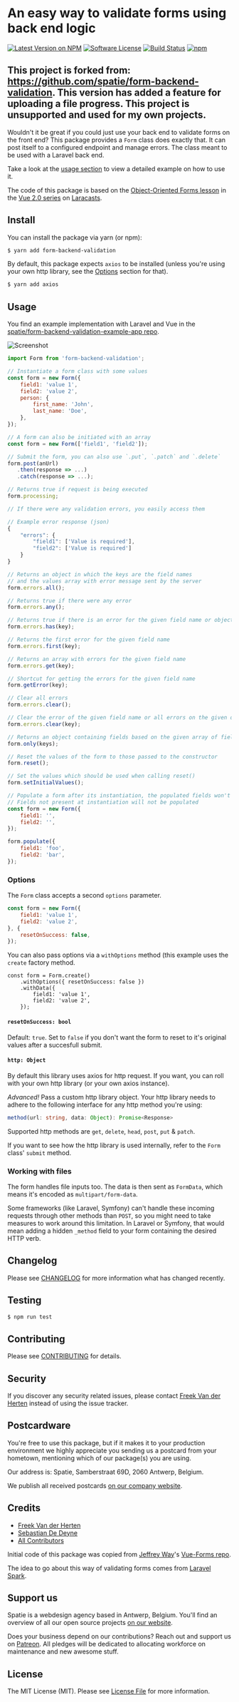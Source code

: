 # An easy way to validate forms using back end logic

[![Latest Version on NPM](https://img.shields.io/npm/v/form-backend-validation.svg?style=flat-square)](https://npmjs.com/package/form-backend-validation)
[![Software License](https://img.shields.io/badge/license-MIT-brightgreen.svg?style=flat-square)](LICENSE.md)
[![Build Status](https://img.shields.io/travis/spatie/form-backend-validation/master.svg?style=flat-square)](https://travis-ci.org/spatie/form-backend-validation)
[![npm](https://img.shields.io/npm/dt/form-backend-validation.svg?style=flat-square)](https://npmjs.com/package/form-backend-validation)

## This project is forked from: https://github.com/spatie/form-backend-validation. This version has added a feature for uploading a file progress. This project is unsupported and used for my own projects.

Wouldn't it be great if you could just use your back end to validate forms on the front end? This package provides a `Form` class does exactly that. It can post itself to a configured endpoint and manage errors. The class meant to be used with a Laravel back end.

Take a look at the [usage section](#usage) to view a detailed example on how to use it.

The code of this package is based on the [Object-Oriented Forms lesson](https://laracasts.com/series/learn-vue-2-step-by-step/episodes/19) in the [Vue 2.0 series](https://laracasts.com/series/learn-vue-2-step-by-step/) on [Laracasts](https://laracasts.com/).

## Install

You can install the package via yarn (or npm):

```bash
$ yarn add form-backend-validation
```

By default, this package expects `axios` to be installed (unless you're using your own http library, see the [Options](#options) section for that).

```bash
$ yarn add axios
```

## Usage

You find an example implementation with Laravel and Vue in the [spatie/form-backend-validation-example-app repo](https://github.com/spatie/form-backend-validation-example-app).

![Screenshot](https://raw.githubusercontent.com/spatie/form-backend-validation-example-app/master/public/images/screenshot.png)

```js
import Form from 'form-backend-validation';

// Instantiate a form class with some values
const form = new Form({
    field1: 'value 1',
    field2: 'value 2',
    person: {
        first_name: 'John',
        last_name: 'Doe',
    },
});

// A form can also be initiated with an array
const form = new Form(['field1', 'field2']);

// Submit the form, you can also use `.put`, `.patch` and `.delete`
form.post(anUrl)
   .then(response => ...)
   .catch(response => ...);

// Returns true if request is being executed
form.processing;

// If there were any validation errors, you easily access them

// Example error response (json)
{
    "errors": {
        "field1": ['Value is required'],
        "field2": ['Value is required']
    }
}

// Returns an object in which the keys are the field names
// and the values array with error message sent by the server
form.errors.all();

// Returns true if there were any error
form.errors.any();

// Returns true if there is an error for the given field name or object
form.errors.has(key);

// Returns the first error for the given field name
form.errors.first(key);

// Returns an array with errors for the given field name
form.errors.get(key);

// Shortcut for getting the errors for the given field name
form.getError(key);

// Clear all errors
form.errors.clear();

// Clear the error of the given field name or all errors on the given object
form.errors.clear(key);

// Returns an object containing fields based on the given array of field names
form.only(keys);

// Reset the values of the form to those passed to the constructor
form.reset();

// Set the values which should be used when calling reset()
form.setInitialValues();

// Populate a form after its instantiation, the populated fields won't override the initial fields
// Fields not present at instantiation will not be populated
const form = new Form({
    field1: '',
    field2: '',
});

form.populate({
    field1: 'foo',
    field2: 'bar',
});

```

### Options

The `Form` class accepts a second `options` parameter.

```js
const form = new Form({
    field1: 'value 1',
    field2: 'value 2',
}, {
    resetOnSuccess: false,
});
```

You can also pass options via a `withOptions` method (this example uses the `create` factory method.

```
const form = Form.create()
    .withOptions({ resetOnSuccess: false })
    .withData({
        field1: 'value 1',
        field2: 'value 2',
    });
```

#### `resetOnSuccess: bool`

Default: `true`. Set to `false` if you don't want the form to reset to it's original values after a succesfull submit.

#### `http: Object`

By default this library uses axios for http request. If you want, you can roll with your own http library (or your own axios instance).

*Advanced!* Pass a custom http library object. Your http library needs to adhere to the following interface for any http method you're using:

```ts
method(url: string, data: Object): Promise<Response>
```

Supported http methods are `get`, `delete`, `head`, `post`, `put` & `patch`.

If you want to see how the http library is used internally, refer to the `Form` class' `submit` method.

### Working with files

The form handles file inputs too. The data is then sent as `FormData`, which means it's encoded as `multipart/form-data`.

Some frameworks (like Laravel, Symfony) can't handle these incoming requests through other methods than `POST`, so you might need to take measures to work around this limitation. In Laravel or Symfony, that would mean adding a hidden `_method` field to your form containing the desired HTTP verb.

## Changelog

Please see [CHANGELOG](CHANGELOG.md) for more information what has changed recently.

## Testing

``` bash
$ npm run test
```

## Contributing

Please see [CONTRIBUTING](CONTRIBUTING.md) for details.

## Security

If you discover any security related issues, please contact [Freek Van der Herten](https://github.com/freekmurze) instead of using the issue tracker.

## Postcardware

You're free to use this package, but if it makes it to your production environment we highly appreciate you sending us a postcard from your hometown, mentioning which of our package(s) you are using.

Our address is: Spatie, Samberstraat 69D, 2060 Antwerp, Belgium.

We publish all received postcards [on our company website](https://spatie.be/en/opensource/postcards).

## Credits

- [Freek Van der Herten](https://github.com/freekmurze)
- [Sebastian De Deyne](https://github.com/sebastiandedeyne)
- [All Contributors](../../contributors)

Initial code of this package was copied from [Jeffrey Way](https://twitter.com/jeffrey_way)'s [Vue-Forms repo](https://github.com/laracasts/Vue-Forms/).

The idea to go about this way of validating forms comes from [Laravel Spark](https://spark.laravel.com/).

## Support us

Spatie is a webdesign agency based in Antwerp, Belgium. You'll find an overview of all our open source projects [on our website](https://spatie.be/opensource).

Does your business depend on our contributions? Reach out and support us on [Patreon](https://www.patreon.com/spatie).
All pledges will be dedicated to allocating workforce on maintenance and new awesome stuff.

## License

The MIT License (MIT). Please see [License File](LICENSE.md) for more information.

